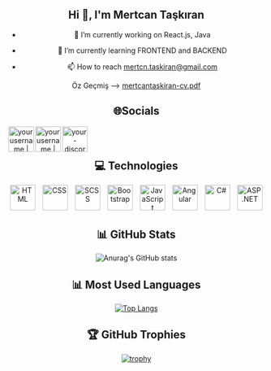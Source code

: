 <div align="center">

## Hi 👋, I'm Mertcan Taşkıran

- 🔭 I’m currently working on React.js, Java
- 🌱 I’m currently learning FRONTEND and BACKEND

- 📫 How to reach mertcn.taskiran@gmail.com

Öz Geçmiş --> [mertcantaskiran-cv.pdf](https://github.com/mertcan-taskiran/mertcan-taskiran/files/11405671/mertcantaskiran-cv.pdf)

## 🌐Socials

[<img align="left" alt="yourusername | LinkedIn" width="50px" height="50px" src="https://img.icons8.com/color/48/000000/linkedin.png" />][linkedin]
[<img align="left" alt="yourusername | Instagram" width="50px" height="50px" src="https://img.icons8.com/fluent/48/000000/instagram-new.png" />][instagram]
[<img align="left" alt="your-discord-username | Discord" width="50px" height="50px" src="https://img.icons8.com/color/48/000000/discord--v1.png" />][discord]

[linkedin]: https://linkedin.com/in/mertcntaskiran/
[instagram]: https://instagram.com/mertcan.tskrn/
[discord]: https://discordapp.com/users/Mertcan#0694

<br>
<br>

## 💻 Technologies

<div>
  <img src="https://img.icons8.com/color/48/000000/html-5--v1.png" alt="HTML" width="50" height="50" style="margin-right: 10px;">
  <img src="https://img.icons8.com/color/48/000000/css3.png" alt="CSS" width="50" height="50" style="margin-right: 10px;">
  <img src="https://img.icons8.com/color/48/000000/sass-avatar.png" alt="SCSS" width="50" height="50" style="margin-right: 10px;">
  <img src="https://img.icons8.com/color/48/000000/bootstrap.png" alt="Bootstrap" width="50" height="50" style="margin-right: 10px;">
  <img src="https://img.icons8.com/color/48/000000/javascript--v1.png" alt="JavaScript" width="50" height="50" style="margin-right: 10px;">
  <img src="https://img.icons8.com/color/48/000000/angularjs.png" alt="Angular" width="50" height="50" style="margin-right: 10px;">
  <img src="https://img.icons8.com/color/48/000000/c-sharp-logo-2.png" alt="C#" width="50" height="50" style="margin-right: 10px;">
  <img src="https://img.icons8.com/color/48/000000/asp.png" alt="ASP.NET" width="50" height="50">
</div>

## 📊 GitHub Stats

![Anurag's GitHub stats](https://github-readme-stats.vercel.app/api?username=mertcan-taskiran&show_icons=true&theme=radical)

## 📊 Most Used Languages

[![Top Langs](https://github-readme-stats.vercel.app/api/top-langs/?username=mertcan-taskiran&layout=compact&theme=onedark)](https://github.com/anuraghazra/github-readme-stats)

## 🏆 GitHub Trophies

[![trophy](https://github-profile-trophy.vercel.app/?username=mertcan-taskiran&theme=onedark)](https://github.com/ryo-ma/github-profile-trophy)

</div>
